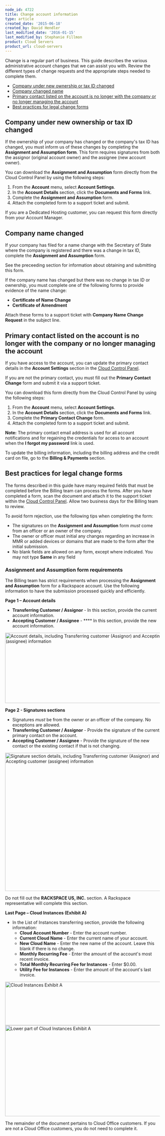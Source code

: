 ```yaml
---
node_id: 4722
title: Change account information
type: article
created_date: '2015-06-18'
created_by: David Hendler
last_modified_date: '2016-01-15'
last_modified_by: Stephanie Fillmon
product: Cloud Servers
product_url: cloud-servers
---
```


Change is a regular part of business. This guide describes the various
administrative account changes that we can assist you with. Review the
different types of change requests and the appropriate steps needed to
complete them.

-   [Company under new ownership or tax ID changed](#new_owner)
-   [Company changed name](#changed_name)
-   [Primary contact listed on the account is no longer with the company
    or no longer managing the account](#changed_contact)
-   [Best practices for legal change forms](#best_practices)



**Company under new ownership or tax ID changed**
-----------------------------------------------------

If the ownership of your company has changed or the company's tax ID has
changed, you must inform us of these changes by completing the
**Assignment and Assumption form**. This form requires signatures from
both the assignor (original account owner) and the assignee (new account
owner).

You can download the **Assignment and Assumption** form directly from
the Cloud Control Panel by using the following steps:

1.  From the **Account** menu, select **Account Settings**.
2.  In the **Account Details** section, click the **Documents
    and Forms** link.
3.  Complete the **Assignment and Assumption** form.
4.  Attach the completed form to a support ticket and submit.

If you are a Dedicated Hosting customer, you can request this form
directly from your Account Manager.

**Company name changed**
----------------------------

If your company has filed for a name change with the Secretary of State
where the company is registered and there was a change in tax ID,
complete the **Assignment and Assumption** form.

See the preceeding section for information about obtaining and
submitting this form.

If the company name has changed but there was no change in tax ID or
ownership, you must complete one of the following forms to provide
evidence of the name change:

-   **Certificate of Name Change**
-   **Certificate of Amendment**

Attach these forms to a support ticket with **Company Name Change
Request** in the subject line.

**Primary contact listed on the account is no longer with the company or no longer managing the account**
-------------------------------------------------------------------------------------------------------------

If you have access to the account, you can update the primary contact
details in the **Account Settings** section in the [Cloud Control
Panel](http://mycloud.rackspace.com).

If you are not the primary contact, you must fill out the **Primary
Contact Change** form and submit it via a support ticket.

You can download this form directly from the Cloud Control Panel by
using the following steps:

1.  From the **Account** menu, select **Account Settings**.
2.  In the **Account Details** section, click the **Documents
    and Forms** link.
3.  Complete the **Primary Contact Change** form.
4.  Attach the completed form to a support ticket and submit.

**Note:**<span> The primary contact email address is used for all
account notifications and for regaining the credentials for access to an
account when the </span>**I forgot my password**<span> link is
used.</span>

To update the billing information, including the billing address and the
credit card on file, go to the **Billing & Payments** section.

**Best practices for legal change forms**
---------------------------------------------

The forms described in this guide have many required fields that must be
completed before the Billing team can process the forms. After you have
completed a form, scan the document and attach it to the support ticket
within the [Cloud Control Panel](http://mycloud.rackspace.com). Allow
two business days for the Billing team to review.

To avoid form rejection, use the following tips when completing the
form:

-   The signatures on the **Assignment and Assumption** form *must* come
    from an officer or an owner of the company.
-   The owner or officer must initial any changes regarding an increase
    in MMR or added devices or domains that are made to the form after
    the initial submission.
-   No blank fields are allowed on any form, except where indicated. You
    may not type **Same** in any field

### **Assignment and Assumption form requirements**

The Billing team has strict requirements when processing the
**Assignment and Assumption** form for a Rackspace account. Use the
following information to have the submission processed quickly and
efficiently.

**Page 1 &ndash; Account details**

-   **Transferring Customer / Assignor** - In this section, provide the
    current account information.
-   **Accepting Customer / Assignee** - **** In this section, provide
    the new account information.

<img src="https://8026b2e3760e2433679c-fffceaebb8c6ee053c935e8915a3fbe7.ssl.cf2.rackcdn.com/field/image/change-account-1.jpg" alt="Account details, including Transferring customer (Assignor) and Accepting customer (assignee) information" width="597" height="228" />

**Page 2 - Signatures sections**

-   Signatures *must* be from the owner or an officer of the company. No
    exceptions are allowed.
-   **Transferring Customer / Assignor** - Provide the signature of the
    current primary contact on the account.
-   **Accepting Customer / Assignee** - Provide the signature of the new
    contact or the existing contact if that is not changing.


<img src="https://8026b2e3760e2433679c-fffceaebb8c6ee053c935e8915a3fbe7.ssl.cf2.rackcdn.com/field/image/change-account-2.jpg" alt="Signature section details, including Transferring customer (Assignor) and Accepting customer (assignee) information" width="567" height="448" />

Do not fill out the **RACKSPACE US, INC.** section. A Rackspace
representative will complete this section.

**Last Page &ndash; Cloud Instances (Exhibit A)**

-   In the List of Instances transferring section, provide the following
    information:
    -   **Cloud Account Number** - Enter the account number.
    -   **Current Cloud Name** - Enter the current name of your account.
    -   **New Cloud Name** - Enter the new name of the account. Leave
        this blank if there is no change.
    -   **Monthly Recurring Fee** - Enter the amount of the account's
        most recent invoice.
    -   **Total Monthly Recurring Fee for Instances** - Enter \$0.00.
    -   **Utility Fee for Instances** - Enter the amount of the
        account's last invoice.

<img src="https://8026b2e3760e2433679c-fffceaebb8c6ee053c935e8915a3fbe7.ssl.cf2.rackcdn.com/field/image/change-account-3.jpg" alt="Cloud Instances Exhibit A" width="593" height="141" />

<img src="https://8026b2e3760e2433679c-fffceaebb8c6ee053c935e8915a3fbe7.ssl.cf2.rackcdn.com/field/image/change-account-4.jpg" alt="Lower part of Cloud Instances Exhibit A" width="599" height="295" />



The remainder of the document pertains to Cloud Office customers. If you
are not a Cloud Office customers, you do not need to complete it.

